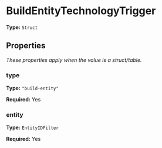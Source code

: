 # BuildEntityTechnologyTrigger

**Type:** `Struct`

## Properties

*These properties apply when the value is a struct/table.*

### type

**Type:** `"build-entity"`

**Required:** Yes

### entity

**Type:** `EntityIDFilter`

**Required:** Yes

